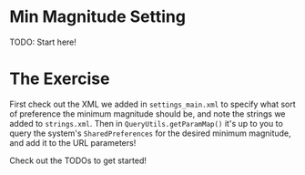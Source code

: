 # Min Magnitude Setting

TODO: Start here!

# The Exercise

First check out the XML we added in `settings_main.xml` to specify what sort of preference the minimum magnitude should be, and note the strings we added to `strings.xml`. Then in `QueryUtils.getParamMap()` it's up to you to query the system's `SharedPreferences` for the desired minimum magnitude, and add it to the URL parameters!

Check out the TODOs to get started!
